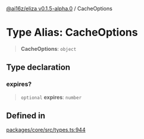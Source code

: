 [@ai16z/eliza v0.1.5-alpha.0](../index.md) / CacheOptions

# Type Alias: CacheOptions

> **CacheOptions**: `object`

## Type declaration

### expires?

> `optional` **expires**: `number`

## Defined in

[packages/core/src/types.ts:944](https://github.com/blinklabs-ai/blinklabs-eliza/blob/main/packages/core/src/types.ts#L944)
